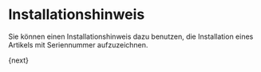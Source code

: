 <!-- add-breadcrumbs -->
# Installationshinweis


Sie können einen Installationshinweis dazu benutzen, die Installation eines Artikels mit Seriennummer aufzuzeichnen.

{next}

